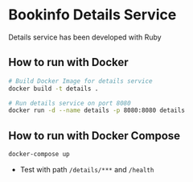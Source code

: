 # Bookinfo Details Service

Details service has been developed with Ruby

## How to run with Docker

```bash
# Build Docker Image for details service
docker build -t details .

# Run details service on port 8080
docker run -d --name details -p 8080:8080 details
```

## How to run with Docker Compose

```bash
docker-compose up
```

* Test with path `/details/***` and `/health`
